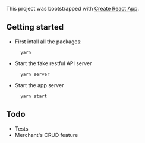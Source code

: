 This project was bootstrapped with [Create React App](https://github.com/facebookincubator/create-react-app).

## Getting started

 - First intall all the packages:

    ```shell
      yarn
    ```

- Start the fake restful API server

    ```shell
      yarn server
    ```

- Start the app server

    ```shell
      yarn start
    ```

## Todo
  
  - Tests
  - Merchant's CRUD feature